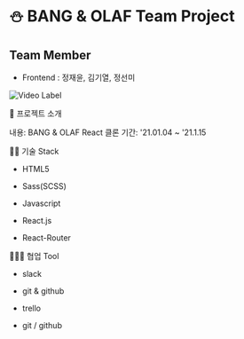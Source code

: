 # ⛄ BANG & OLAF Team Project

## Team Member
* Frontend : 정재윤, 김기열, 정선미

<img src="https://camo.githubusercontent.com/8047ca7dfd813c62209ba60718ddf2c3e13c8a34d06f2e18962e8b92e82f53b1/687474703a2f2f696d672e796f75747562652e636f6d2f76692f6f323939536c6c736f74382f302e6a7067" alt="Video Label" data-canonical-src="http://img.youtube.com/vi/o299Sllsot8/0.jpg" style="max-width:100%;">

🤔 프로젝트 소개

내용: BANG & OLAF React 클론
기간: '21.01.04 ~ '21.1.15




🧑‍💻 기술 Stack

- HTML5

- Sass(SCSS)

- Javascript

- React.js

- React-Router


👨‍👨‍👦 협업 Tool

- slack

- git & github

- trello

- git / github
